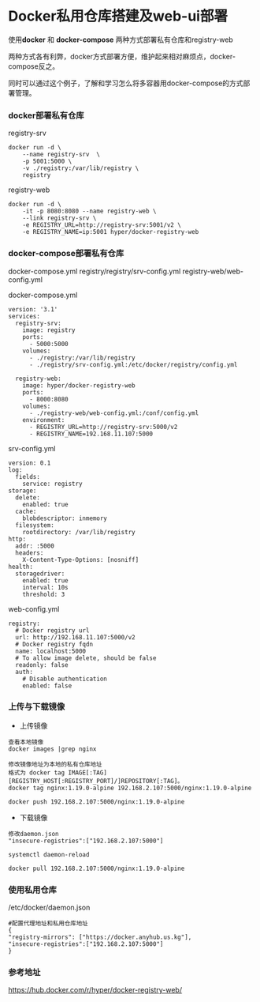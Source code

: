 # Docker私用仓库搭建及web-ui部署

使用**docker** 和 **docker-compose** 两种方式部署私有仓库和registry-web

两种方式各有利弊，docker方式部署方便，维护起来相对麻烦点，docker-compose反之。

同时可以通过这个例子，了解和学习怎么将多容器用docker-compose的方式部署管理。

### docker部署私有仓库
registry-srv
```
docker run -d \
    --name registry-srv  \
    -p 5001:5000 \
    -v ./registry:/var/lib/registry \
    registry
```

registry-web

```
docker run -d \
    -it -p 8080:8080 --name registry-web \
    --link registry-srv \
    -e REGISTRY_URL=http://registry-srv:5001/v2 \
    -e REGISTRY_NAME=ip:5001 hyper/docker-registry-web

```

### docker-compose部署私有仓库
docker-compose.yml
registry/registry/srv-config.yml
registry-web/web-config.yml



docker-compose.yml
```
version: '3.1'
services:
  registry-srv:
    image: registry
    ports:
      - 5000:5000
    volumes:
      - ./registry:/var/lib/registry
      - ./registry/srv-config.yml:/etc/docker/registry/config.yml

  registry-web:
    image: hyper/docker-registry-web
    ports:
      - 8000:8080
    volumes:
      - ./registry-web/web-config.yml:/conf/config.yml
    environment:
      - REGISTRY_URL=http://registry-srv:5000/v2
      - REGISTRY_NAME=192.168.11.107:5000

```


srv-config.yml
```
version: 0.1
log:
  fields:
    service: registry
storage:
  delete:
    enabled: true
  cache:
    blobdescriptor: inmemory
  filesystem:
    rootdirectory: /var/lib/registry
http:
  addr: :5000
  headers:
    X-Content-Type-Options: [nosniff]
health:
  storagedriver:
    enabled: true
    interval: 10s
    threshold: 3
```

web-config.yml
```
registry:
  # Docker registry url
  url: http://192.168.11.107:5000/v2
  # Docker registry fqdn
  name: localhost:5000
  # To allow image delete, should be false
  readonly: false
  auth:
    # Disable authentication
    enabled: false

```



### 上传与下载镜像

- 上传镜像
```
查看本地镜像
docker images |grep nginx

修改镜像地址为本地的私有仓库地址
格式为 docker tag IMAGE[:TAG] [REGISTRY_HOST[:REGISTRY_PORT]/]REPOSITORY[:TAG]。
docker tag nginx:1.19.0-alpine 192.168.2.107:5000/nginx:1.19.0-alpine

docker push 192.168.2.107:5000/nginx:1.19.0-alpine

```

- 下载镜像
```
修改daemon.json
"insecure-registries":["192.168.2.107:5000"]

systemctl daemon-reload

docker pull 192.168.2.107:5000/nginx:1.19.0-alpine

```

### 使用私用仓库

/etc/docker/daemon.json
```
#配置代理地址和私用仓库地址
{
"registry-mirrors": ["https://docker.anyhub.us.kg"],
"insecure-registries":["192.168.2.107:5000"]
}
```

### 参考地址
https://hub.docker.com/r/hyper/docker-registry-web/